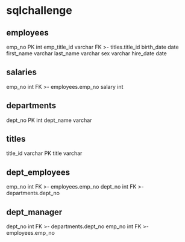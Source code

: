 # sqlchallenge

employees
-
emp_no PK int
emp_title_id varchar FK >- titles.title_id
birth_date date
first_name varchar
last_name varchar
sex varchar
hire_date date

salaries
-
emp_no int FK >- employees.emp_no
salary int

departments
-------
dept_no PK int
dept_name varchar

titles
----
title_id varchar PK
title varchar

dept_employees
------
emp_no int FK >- employees.emp_no
dept_no int FK >- departments.dept_no

dept_manager
----
dept_no int FK >- departments.dept_no
emp_no int FK >- employees.emp_no
